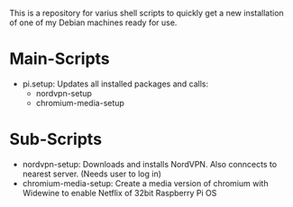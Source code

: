 This is a repository for varius shell scripts to quickly get a new installation of one of my Debian machines ready for use.

# Main-Scripts
- pi.setup: Updates all installed packages and calls:
  - nordvpn-setup
  - chromium-media-setup

# Sub-Scripts
- nordvpn-setup: Downloads and installs NordVPN. Also conncects to nearest server. (Needs user to log in)
- chromium-media-setup: Create a media version of chromium with Widewine to enable Netflix of 32bit Raspberry Pi OS